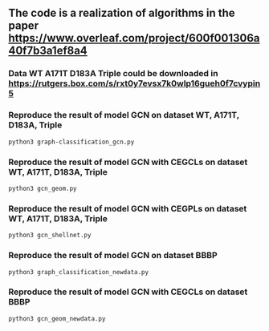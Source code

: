 ## The code is a realization of algorithms in the paper https://www.overleaf.com/project/600f001306a40f7b3a1ef8a4

### Data WT A171T D183A Triple could be downloaded  in https://rutgers.box.com/s/rxt0y7evsx7k0wlp16gueh0f7cvypin5

### Reproduce the result of model GCN on dataset WT, A171T, D183A, Triple
```
python3 graph-classification_gcn.py
```
### Reproduce the result of model GCN with CEGCLs on dataset WT, A171T, D183A, Triple
```
python3 gcn_geom.py
```
### Reproduce the result of model GCN with CEGPLs on dataset WT, A171T, D183A, Triple
```
python3 gcn_shellnet.py
```
### Reproduce the result of model GCN on dataset BBBP
```
python3 graph_classification_newdata.py
```
### Reproduce the result of model GCN with CEGCLs on dataset BBBP
```
python3 gcn_geom_newdata.py
```
